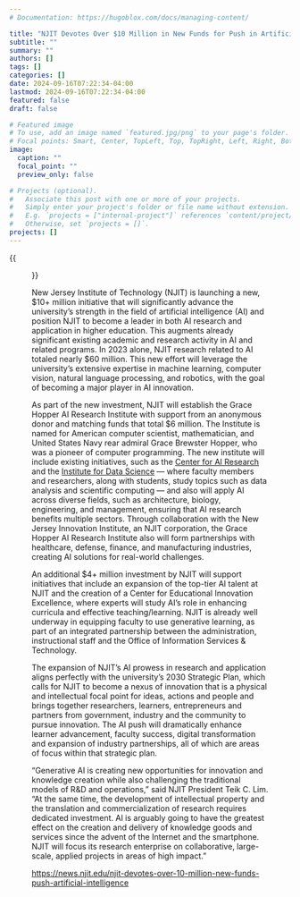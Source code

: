```yaml
---
# Documentation: https://hugoblox.com/docs/managing-content/

title: "NJIT Devotes Over $10 Million in New Funds for Push in Artificial Intelligence"
subtitle: ""
summary: ""
authors: []
tags: []
categories: []
date: 2024-09-16T07:22:34-04:00
lastmod: 2024-09-16T07:22:34-04:00
featured: false
draft: false

# Featured image
# To use, add an image named `featured.jpg/png` to your page's folder.
# Focal points: Smart, Center, TopLeft, Top, TopRight, Left, Right, BottomLeft, Bottom, BottomRight.
image:
  caption: ""
  focal_point: ""
  preview_only: false

# Projects (optional).
#   Associate this post with one or more of your projects.
#   Simply enter your project's folder or file name without extension.
#   E.g. `projects = ["internal-project"]` references `content/project/deep-learning/index.md`.
#   Otherwise, set `projects = []`.
projects: []
---
```


{{<figure src="eberhardt_HDR.jpg" caption="Establishes Grace Hopper AI Research Institute with Support from Anonymous Donor">}}

New Jersey Institute of Technology (NJIT) is launching a new, $10+ million initiative that will significantly advance the university’s strength in the field of artificial intelligence (AI) and position NJIT to become a leader in both AI research and application in higher education. This augments already significant existing academic and research activity in AI and related programs. In 2023 alone, NJIT research related to AI totaled nearly $60 million. This new effort will leverage the university’s extensive expertise in machine learning, computer vision, natural language processing, and robotics, with the goal of becoming a major player in AI innovation.

As part of the new investment, NJIT will establish the Grace Hopper AI Research Institute with support from an anonymous donor and matching funds that total $6 million. The Institute is named for American computer scientist, mathematician, and United States Navy rear admiral Grace Brewster Hopper, who was a pioneer of computer programming. The new institute will include existing initiatives, such as the [Center for AI Research](https://research.njit.edu/ai/) and the [Institute for Data Science](https://datascience.njit.edu/) — where faculty members and researchers, along with students, study topics such as data analysis and scientific computing — and also will apply AI across diverse fields, such as architecture, biology, engineering, and management, ensuring that AI research benefits multiple sectors. Through collaboration with the New Jersey Innovation Institute, an NJIT corporation, the Grace Hopper AI Research Institute also will form partnerships with healthcare, defense, finance, and manufacturing industries, creating AI solutions for real-world challenges.

An additional $4+ million investment by NJIT will support initiatives that include an expansion of the top-tier AI talent at NJIT and the creation of a Center for Educational Innovation Excellence, where experts will study AI’s role in enhancing curricula and effective teaching/learning. NJIT is already well underway in equipping faculty to use generative learning, as part of an integrated partnership between the administration, instructional staff and the Office of Information Services & Technology.

The expansion of NJIT’s AI prowess in research and application aligns perfectly with the university’s 2030 Strategic Plan, which calls for NJIT to become a nexus of innovation that is a physical and intellectual focal point for ideas, actions and people and brings together researchers, learners, entrepreneurs and partners from government, industry and the community to pursue innovation. The AI push will dramatically enhance learner advancement, faculty success, digital transformation and expansion of industry partnerships, all of which are areas of focus within that strategic plan. 

“Generative AI is creating new opportunities for innovation and knowledge creation while also challenging the traditional models of R&D and operations,” said NJIT President Teik C. Lim. “At the same time, the development of intellectual property and the translation and commercialization of research requires dedicated investment. AI is arguably going to have the greatest effect on the creation and delivery of knowledge goods and services since the advent of the Internet and the smartphone. NJIT will focus its research enterprise on collaborative, large-scale, applied projects in areas of high impact.”

https://news.njit.edu/njit-devotes-over-10-million-new-funds-push-artificial-intelligence
